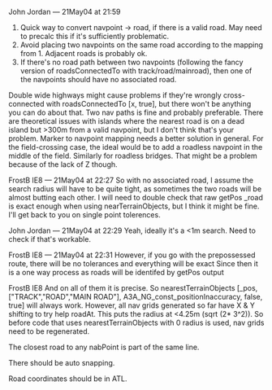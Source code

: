 John Jordan — 21May04 at 21:59
1. Quick way to convert navpoint -> road, if there is a valid road. May need to precalc this if it's sufficiently problematic.
2. Avoid placing two navpoints on the same road according to the mapping from 1. Adjacent roads is probably ok.
3. If there's no road path between two navpoints (following the fancy version of roadsConnectedTo with track/road/mainroad), then one of the navpoints should have no associated road.

Double wide highways might cause problems if they're wrongly cross-connected with roadsConnectedTo [x, true], but there won't be anything you can do about that. Two nav paths is fine and probably preferable.
There are theoretical issues with islands where the nearest road is on a dead island but >300m from a valid navpoint, but I don't think that's your problem. Marker to navpoint mapping needs a better solution in general.
For the field-crossing case, the ideal would be to add a roadless navpoint in the middle of the field.
Similarly for roadless bridges.
That might be a problem because of the lack of Z though.

FrostB IE8 — 21May04 at 22:27
So with no associated road, I assume the search radius will have to be quite tight, as sometimes the two roads will be almost butting each other.
I will need to double check that raw getPos _road is exact enough when using nearTerrainObjects, but I think it might be fine. I'll get back to you on single point tolerences.

John Jordan — 21May04 at 22:29
Yeah, ideally it's a <1m search. Need to check if that's workable.

FrostB IE8 — 21May04 at 22:31
However, if you go with the prepossessed route, there will be no tolerances and everything will be exact
Since then it is a one way process as roads will be identifed by getPos output

FrostB IE8
And on all of them it is precise. So nearestTerrainObjects [_pos, ["TRACK","ROAD","MAIN ROAD"], A3A_NG_const_positionInaccuracy, false, true] will always work.
However, all nav grids generated so far have X & Y shifting to try help roadAt. This puts the radius at <4.25m (sqrt (2* 3^2)). So before code that uses nearestTerrainObjects with 0 radius is used, nav grids need to be regenerated.

The closest road to any nabPoint is part of the same line.

There should be auto snapping.

Road coordinates should be in ATL.

